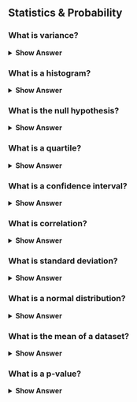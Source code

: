 ## Statistics & Probability
### What is variance?
<details>
<summary><strong>Show Answer</strong></summary>

The average of squared differences from the mean.

</details>

### What is a histogram?
<details>
<summary><strong>Show Answer</strong></summary>

A graphical representation of data distribution.

</details>

### What is the null hypothesis?
<details>
<summary><strong>Show Answer</strong></summary>

A statement that there is no effect or difference.

</details>

### What is a quartile?
<details>
<summary><strong>Show Answer</strong></summary>

One of the three points that divide data into four equal parts.

</details>

### What is a confidence interval?
<details>
<summary><strong>Show Answer</strong></summary>

A range that likely contains a population parameter.

</details>



### What is correlation?
<details>
<summary><strong>Show Answer</strong></summary>

A measure of the relationship between two variables.

</details>

### What is standard deviation?
<details>
<summary><strong>Show Answer</strong></summary>

Measure of data dispersion around the mean.

</details>

### What is a normal distribution?
<details>
<summary><strong>Show Answer</strong></summary>

A symmetric, bell-shaped distribution.

</details>

### What is the mean of a dataset?
<details>
<summary><strong>Show Answer</strong></summary>

Sum of all values divided by the number of values.

</details>

### What is a p-value?
<details>
<summary><strong>Show Answer</strong></summary>

The probability of obtaining test results at least as extreme as the observed results.

</details>
